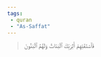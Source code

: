 ```yaml
---
tags: 
 - quran 
 - "As-Saffat"
---
```


> فَٱسۡتَفۡتِهِمۡ أَلِرَبِّكَ ٱلۡبَنَاتُ وَلَهُمُ ٱلۡبَنُونَ

